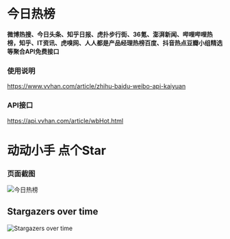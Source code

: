 # 今日热榜

**微博热搜、今日头条、知乎日报、虎扑步行街、36氪、澎湃新闻、哔哩哔哩热榜，知乎、IT资讯、虎嗅网、人人都是产品经理热榜百度、抖音热点豆瓣小组精选等聚合API免费接口**

### 使用说明

https://www.vvhan.com/article/zhihu-baidu-weibo-api-kaiyuan

### API接口

https://api.vvhan.com/article/wbHot.html

# 动动小手 点个Star

### 页面截图

![今日热榜](https://i0.wp.com/uxiaohan.github.io/v2/2024/09/1725265210.png)

## Stargazers over time

![Stargazers over time](https://starchart.cc/uxiaohan/HotList-Web.svg?variant=adaptive)
